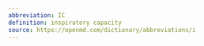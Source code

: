 ```yaml
---
abbreviation: IC
definition: inspiratory capacity
source: https://openmd.com/dictionary/abbreviations/i
---
```

